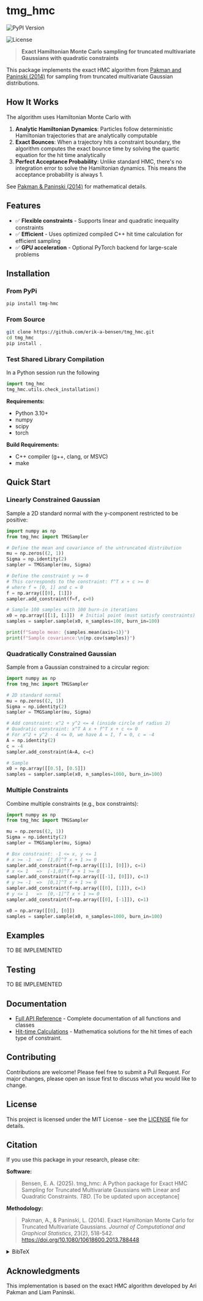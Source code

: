 # tmg_hmc

![PyPI Version](https://img.shields.io/pypi/v/tmg_hmc)
<!-- ![Development Status](https://img.shields.io/pypi/status/tmg_hmc)
![Python Versions](https://img.shields.io/pypi/pyversions/tmg_hmc) -->
![License](https://img.shields.io/pypi/l/tmg_hmc)

> **Exact Hamiltonian Monte Carlo sampling for truncated multivariate Gaussians with quadratic constraints**

This package implements the exact HMC algorithm from [Pakman and Paninski (2014)](https://doi.org/10.1080/10618600.2013.788448) for sampling from truncated multivariate Gaussian distributions. 

## How It Works

The algorithm uses Hamiltonian Monte Carlo with
1. **Analytic Hamiltonian Dynamics**: Particles follow deterministic Hamiltonian trajectories that are analytically computable
2. **Exact Bounces**: When a trajectory hits a constraint boundary, the algorithm computes the exact bounce time by solving the quartic equation for the hit time analytically
4. **Perfect Acceptance Probability**: Unlike standard HMC, there's no integration error to solve the Hamiltonian dynamics. This means the acceptance probability is always 1.

See [Pakman & Paninski (2014)](https://doi.org/10.1080/10618600.2013.788448) for mathematical details.

## Features

- ✅ **Flexible constraints** - Supports linear and quadratic inequality constraints
- ✅ **Efficient** - Uses optimized compiled C++ hit time calculation for efficient sampling
- ✅ **GPU acceleration** - Optional PyTorch backend for large-scale problems
<!-- - ✅ **Well-tested** - Comprehensive test suite ensuring correctness -->

## Installation

### From PyPi
```bash
pip install tmg-hmc
```

### From Source
```bash
git clone https://github.com/erik-a-bensen/tmg_hmc.git
cd tmg_hmc 
pip install .
```

### Test Shared Library Compilation
In a Python session run the following
```python
import tmg_hmc
tmg_hmc.utils.check_installation()
```

<!-- ### Development Installation
```bash
git clone https://github.com/erik-a-bensen/tmg_hmc.git
cd tmg_hmc/src/tmg_hmc/compiled # Need to precompile for editable install
make 
cd ../../..
pip install -e ".[dev]"  # Includes testing dependencies
``` -->

**Requirements:**
- Python 3.10+
- numpy
- scipy
- torch

**Build Requirements:**
- C++ compiler (g++, clang, or MSVC)
- make

## Quick Start

### Linearly Constrained Gaussian
Sample a 2D standard normal with the y-component restricted to be positive:
```python
import numpy as np
from tmg_hmc import TMGSampler 

# Define the mean and covariance of the untruncated distribution
mu = np.zeros((2, 1))
Sigma = np.identity(2)
sampler = TMGSampler(mu, Sigma)

# Define the constraint y >= 0
# This corresponds to the constraint: f^T x + c >= 0
# where f = [0, 1] and c = 0
f = np.array([[0], [1]])
sampler.add_constraint(f=f, c=0)

# Sample 100 samples with 100 burn-in iterations
x0 = np.array([[1], [1]])  # Initial point (must satisfy constraints)
samples = sampler.sample(x0, n_samples=100, burn_in=100)

print(f"Sample mean: {samples.mean(axis=1)}")
print(f"Sample covariance:\n{np.cov(samples)}")
```

### Quadratically Constrained Gaussian
Sample from a Gaussian constrained to a circular region:
```python
import numpy as np
from tmg_hmc import TMGSampler

# 2D standard normal
mu = np.zeros((2, 1))
Sigma = np.identity(2)
sampler = TMGSampler(mu, Sigma)

# Add constraint: x^2 + y^2 <= 4 (inside circle of radius 2)
# Quadratic constraint: x^T A x + f^T x + c <= 0
# For x^2 + y^2 - 4 <= 0, we have A = I, f = 0, c = -4
A = np.identity(2)
c = -4
sampler.add_constraint(A=A, c=c)

# Sample
x0 = np.array([[0.5], [0.5]])
samples = sampler.sample(x0, n_samples=1000, burn_in=100)
```

### Multiple Constraints
Combine multiple constraints (e.g., box constraints):
```python
import numpy as np
from tmg_hmc import TMGSampler

mu = np.zeros((2, 1))
Sigma = np.identity(2)
sampler = TMGSampler(mu, Sigma)

# Box constraint: -1 <= x, y <= 1
# x >= -1  =>  [1,0]^T x + 1 >= 0
sampler.add_constraint(f=np.array([[1], [0]]), c=1)
# x <= 1   =>  [-1,0]^T x + 1 >= 0
sampler.add_constraint(f=np.array([[-1], [0]]), c=1)
# y >= -1  =>  [0,1]^T x + 1 >= 0
sampler.add_constraint(f=np.array([[0], [1]]), c=1)
# y <= 1   =>  [0,-1]^T x + 1 >= 0
sampler.add_constraint(f=np.array([[0], [-1]]), c=1)

x0 = np.array([[0], [0]])
samples = sampler.sample(x0, n_samples=1000, burn_in=100)
```

## Examples
TO BE IMPLEMENTED
<!-- See the `examples/` directory for:
- Linear constraint examples
- Quadratic constraint examples  
- High-dimensional sampling
- Comparison with approximate methods -->

## Testing

TO BE IMPLEMENTED
<!-- Run the test suite:
```bash
pytest tests/
``` -->

## Documentation

- [Full API Reference](API_DOCS.md) - Complete documentation of all functions and classes
- [Hit-time Calculations](resources/HMC_exact_soln.pdf) - Mathematica solutions for the hit times of each type of constraint.

## Contributing

Contributions are welcome! Please feel free to submit a Pull Request. For major changes, please open an issue first to discuss what you would like to change.

<!-- ## Related Projects
- [tmg](https://github.com/brunzema/truncated-mvn-sampler) - R package for approximate truncated Gaussian sampling -->

## License

This project is licensed under the MIT License - see the [LICENSE](LICENSE) file for details.

## Citation

If you use this package in your research, please cite:

**Software:**
> Bensen, E. A. (2025). tmg_hmc: A Python package for Exact HMC Sampling for Truncated Multivariate Gaussians with Linear and Quadratic Constraints. *TBD*. [To be updated upon acceptance]

**Methodology:**
> Pakman, A., & Paninski, L. (2014). Exact Hamiltonian Monte Carlo for Truncated Multivariate Gaussians. *Journal of Computational and Graphical Statistics*, 23(2), 518-542. https://doi.org/10.1080/10618600.2013.788448

<details>
<summary>BibTeX</summary>

```bibtex
@article{Bensen2025tmghmc,
  title={tmg\_hmc: A Python package for Exact HMC Sampling for Truncated Multivariate Gaussians with Linear and Quadratic Constraints},
  author={Bensen, Erik A.},
  journal={TBD},
  year={2025},
  note={[To be updated upon acceptance]}
}

@article{PakmanPaninski2014,
  title={Exact Hamiltonian Monte Carlo for Truncated Multivariate Gaussians},
  author={Pakman, Ari and Paninski, Liam},
  journal={Journal of Computational and Graphical Statistics},
  volume={23},
  number={2},
  pages={518--542},
  year={2014},
  publisher={Taylor \& Francis},
  doi={10.1080/10618600.2013.788448}
}
```
</details>

## Acknowledgments

This implementation is based on the exact HMC algorithm developed by Ari Pakman and Liam Paninski.